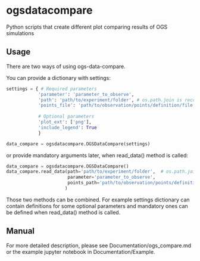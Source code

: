 # ogsdatacompare

Python scripts that create different plot comparing results of OGS simulations

## Usage
There are two ways of using ogs-data-compare.

You can provide a dictionary with settings:
```python
settings = { # Required parameters
            'parameter': 'parameter_to_observe',
            'path': 'path/to/experiment/folder', # os.path.join is recommended
            'points_file': 'path/to/observation/points/definition/file.csv',  # os.path.join is recommended 
            
            # Optional parameters
            'plot_ext': ['png'],
            'include_legend': True
            }

data_compare = ogsdatacompare.OGSDataCompare(settings)
```
or provide mandatory arguments later, when read_data() method is called:
```python
data_compare = ogsdatacompare.OGSDataCompare()
data_compare.read_data(path='path/to/experiment/folder',  # os.path.join is recommended
                       parameter='parameter_to_observe',
                       points_path='path/to/observation/points/definition/file.csv'  # os.path.join is recommended
                      )
```

Those two methods can be combined. For example settings dictionary can contain definitions for some optional parameters and mandatory ones can be defined when read_data() method is called.

## Manual
For more detailed description, please see Documentation/ogs_compare.md or the example jupyter notebook in Documentation/Example.